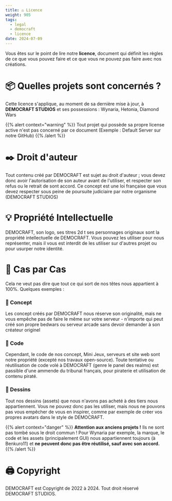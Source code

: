 ```yaml
---
title: ⚖️ Licence
weight: 905
tags:
  - legal
  - democraft
  - licence
date: 2024-07-09
---
```

Vous êtes sur le point de lire notre **licence**, document qui définit les règles de ce que vous pouvez faire et ce que vous ne pouvez pas faire avec nos créations.

# 📦 Quelles projets sont concernés ? 
Cette licence s'applique, au moment de sa dernière mise à jour, à **DEMOCRAFT STUDIOS** et ses possessions : Wynaria, Hetonia, Diamond Wars

{{% alert context="warning" %}}
Tout projet qui possède sa propre license active n'est pas concerné par ce document (Exemple : Default Server sur notre GitHub)
{{% /alert %}}

# ✒️ Droit d'auteur
Tout contenu créé par DEMOCRAFT est sujet au droit d'auteur ; vous devez donc avoir l'autorisation de son auteur avant de l'utiliser, et respecter son refus ou le retrait de sont accord. Ce concept est une loi française que vous devez respecter sous peine de poursuite judiciaire par notre organisme (DEMOCRAFT STUDIOS)

# 💡 Propriété Intellectuelle 
DEMOCRAFT, son logo, ses titres 2d t ses personnages originaux sont la propriété intellectuelle de DEMOCRAFT. Vous pouvez les utiliser pour nous représenter, mais il vous est interdit de les utiliser sur d'autres projet ou pour usurper notre identité.

# 🔢 Cas par Cas
Cela ne veut pas dire que tout ce qui sort de nos têtes nous appartient à 100%. Quelques exemples :

### 📑 Concept
Les concept créés par DEMOCRAFT nous réserve son originalité, mais ne vous empêche pas de faire le même sur votre serveur - n'importe qui peut créé son propre bedwars ou serveur arcade sans devoir demander à son créateur originel
### 💾 Code
Cependant, le code de nos concept, Mini Jeux, serveurs et site web sont notre propriété (excepté nos travaux open-source). Toute tentative ou réutilisation de code volé à DEMOCRAFT (genre le panel des realms) est passible d'une ammende du tribunal français, pour piraterie et utilisation de contenu piraté.

### 🎨 Dessins
Tout nos dessins (assets) que nous n'avons pas acheté à des tiers nous appartiennent. Vous ne pouvez donc pas les utiliser, mais nous ne pouvons pas vous empêcher de vous en inspirer, comme par exemple de créer vos propres avatars dans le style de DEMOCRAFT.

{{% alert context="danger" %}}
**Attention aux anciens projets !**
Ils ne sont pas tombé sous le droit commun ! Pour Wynaria par exemple, la marque, le code et les assets (principalement GUI) nous appartiennent toujours (à Benkuro11) et **ne peuvent donc pas être réutilisé, sauf avec son accord.**
{{% /alert %}}

# 🖨️ Copyright 
DEMOCRAFT est Copyright de 2022 à 2024. Tout droit réservé DEMOCRAFT STUDIOS.